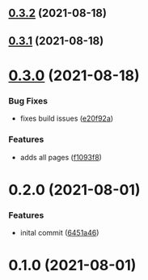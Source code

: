 ## [0.3.2](https://github.com/rubimayank/rick-morty/compare/0.3.1...0.3.2) (2021-08-18)

## [0.3.1](https://github.com/rubimayank/rick-morty/compare/0.3.0...0.3.1) (2021-08-18)

# [0.3.0](https://github.com/rubimayank/rick-morty/compare/0.2.0...0.3.0) (2021-08-18)


### Bug Fixes

* fixes build issues ([e20f92a](https://github.com/rubimayank/rick-morty/commit/e20f92a931566535900c63bc41a0455d7fbc70a6))


### Features

* adds all pages ([f1093f8](https://github.com/rubimayank/rick-morty/commit/f1093f8c0a9b577bf3bdb5956ba441204dba64f0))

# 0.2.0 (2021-08-01)


### Features

* inital commit ([6451a46](https://github.com/rubimayank/rick-morty/commit/6451a4671eaa39a99bf5941311cdb169b945f8ab))

# 0.1.0 (2021-08-01)



